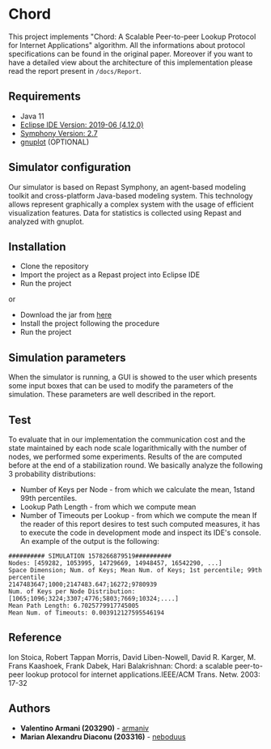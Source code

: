 # Chord
This project implements "Chord: A Scalable Peer-to-peer Lookup Protocol for Internet Applications" algorithm. All the informations about protocol specifications can be found in the original paper. Moreover if you want to have a detailed view about the architecture of this implementation please read the report present in `/docs/Report`.

## Requirements
* Java 11 
* [Eclipse IDE Version: 2019-06 (4.12.0)](https://www.eclipse.org/downloads/packages/release/2019-06)
* [Symphony Version: 2.7](https://repast.github.io/)
* [gnuplot](http://www.gnuplot.info/) (OPTIONAL)

## Simulator configuration
Our simulator is based on Repast Symphony, an agent-based modeling toolkit
and  cross-platform  Java-based  modeling  system.   This  technology  allows
represent graphically a complex system with the usage of efficient visualization
features. Data for statistics is collected using Repast and analyzed with gnuplot.

## Installation
* Clone the repository
* Import the project as a Repast project into Eclipse IDE
* Run the project

or
 
* Download the jar from [here](https://drive.google.com/file/d/1cFAPJimTmByIpYYuX9FHccJoei_pfYK7/view?usp=sharing)
* Install the project following the procedure
* Run the project

## Simulation parameters
When the simulator is running, a GUI is showed to the user which presents some input boxes that can be used to modify the parameters of the simulation. These parameters are well described in the report.


## Test
To evaluate that in our implementation the communication cost and the state maintained  by  each  node  scale  logarithmically  with  the  number  of  nodes,  we performed some experiments.  Results of the are computed before at the end of a stabilization round.  We basically analyze the following 3 probability distributions:
* Number of Keys per Node - from which we calculate the mean, 1stand 99th percentiles.
* Lookup Path Length - from which we compute mean
* Number of Timeouts per Lookup - from which we compute the mean
If the reader of this report desires to test such computed measures, it has to execute the code in development mode and inspect its IDE's console. An example of the output is the following:
        
```
########## SIMULATION 1578266879519##########
Nodes: [459282, 1053995, 14729669, 14948457, 16542290, ...]
Space Dimension; Num. of Keys; Mean Num. of Keys; 1st percentile; 99th percentile
2147483647;1000;2147483.647;16272;9780939
Num. of Keys per Node Distribution: [1065;1096;3224;3307;4776;5803;7669;10324;....]
Mean Path Length: 6.7025779917745005
Mean Num. of Timeouts: 0.003912127595546194
```

## Reference

Ion Stoica, Robert Tappan Morris, David Liben-Nowell, David R. Karger, M. Frans Kaashoek, Frank Dabek, Hari Balakrishnan: Chord: a scalable peer-to-peer lookup protocol for internet applications.IEEE/ACM Trans. Netw. 2003: 17-32


## Authors

* **Valentino Armani (203290)** - [armaniv](https://github.com/armaniv)
* **Marian Alexandru Diaconu (203316)** - [neboduus](https://github.com/neboduus)
